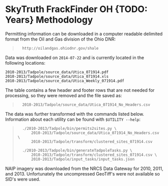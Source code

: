 SkyTruth FrackFinder OH {TODO: Years} Methodology
=================================================


Permitting information can be downloaded in a computer readable delimited
format from the Oil and Gas division of the Ohio DNR:

>       http://oilandgas.ohiodnr.gov/shale

Data was downloaded on `2014-07-22` and is currently located in the following
locations:

    2010-2013/Tadpole/source_data/Utica_071914.pdf
    2010-2013/Tadpole/source_data/Utica_071914.xls
    2010-2013/Tadpole/source_data/Utica_Weekly_071914.pdf

The table contains a few header and footer rows that are not needed for
processing, so they were removed and the file saved as:

>       2010-2013/Tadpole/source_data/Utica_071914_No_Headers.csv

The data was further transformed with the commands listed below.  Information
about each utility can be found with `$UTILITY --help`:

>       ./2010-2013/Tadpole/bin/permits2sites.py \
>           2010-2013/Tadpole/source_data/Utica_071914_No_Headers.csv \
>           2010-2013/Tadpole/transform/clustered_sites_071914.csv
>
>       ./2010-2013/Tadpole/bin/generateTadpoleTasks.py \
>           2010-2013/Tadpole/transform/clustered_sites_071914.csv \
>           2010-2013/Tadpole/input_tasks/input_tasks.json

NAIP imagery was downloaded from the NRCS Data Gateway for 2010, 2011, and 2013.
Unfortunately the uncompressed GeoTiff's were not available so SID's were used.
